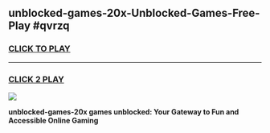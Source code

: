 
## unblocked-games-20x-Unblocked-Games-Free-Play #qvrzq
<h3>
<a href="https://us.freeplayer.one?title=unblocked-games-20x&ref=9M">CLICK TO PLAY</a></h3>
<hr>

<h3>
<a href="https://us.freeplayer.one?title=unblocked-games-20x&ref=9M">CLICK 2 PLAY</a>
  
</h3>

<a href="https://us.freeplayer.one?title=unblocked-games-20x&ref=9M"><img src="https://clearcache.store/games.png"></a>


**unblocked-games-20x games unblocked: Your Gateway to Fun and Accessible Online Gaming**
